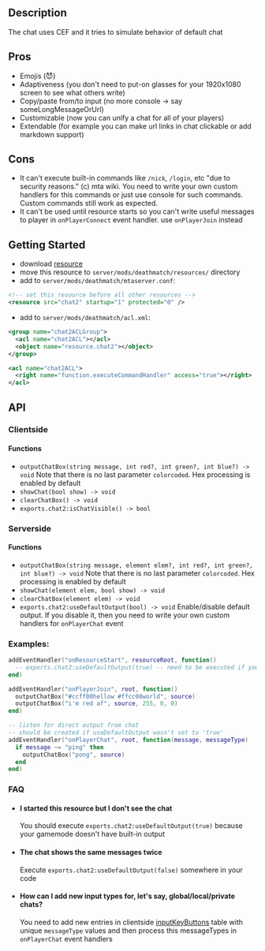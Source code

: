 ## Description

The chat uses CEF and it tries to simulate behavior of default chat

## Pros

- Emojis (😈)
- Adaptiveness (you don't need to put-on glasses for your 1920x1080 screen to see what others write)
- Copy/paste from/to input (no more console -> say someLongMessageOrUrl)
- Customizable (now you can unify a chat for all of your players)
- Extendable (for example you can make url links in chat clickable or add markdown support)

## Cons

- It can't execute built-in commands like `/nick`, `/login`, etc "due to security reasons." (c) mta wiki. You need to write your own custom handlers for this commands or just use console for such commands. Custom commands still work as expected.
- It can't be used until resource starts so you can't write useful messages to player in `onPlayerConnect` event handler. use `onPlayerJoin` instead

## Getting Started

- download [resource](https://github.com/nrzull/mtasa-chat2/releases/latest/download/chat2.zip)
- move this resource to `server/mods/deathmatch/resources/` directory
- add to `server/mods/deathmatch/mtaserver.conf`:

```xml
<!-- set this resource before all other resources -->
<resource src="chat2" startup="1" protected="0" />
```

- add to `server/mods/deathmatch/acl.xml`:

```xml
<group name="chat2ACLGroup">
  <acl name="chat2ACL"></acl>
  <object name="resource.chat2"></object>
</group>

<acl name="chat2ACL">
  <right name="function.executeCommandHandler" access="true"></right>
</acl>
```

## API

### Clientside

#### Functions

- `outputChatBox(string message, int red?, int green?, int blue?) -> void`
  Note that there is no last parameter `colorcoded`. Hex processing is enabled by default
- `showChat(bool show) -> void`
- `clearChatBox() -> void`
- `exports.chat2:isChatVisible() -> bool`

### Serverside

#### Functions

- `outputChatBox(string message, element elem?, int red?, int green?, int blue?) -> void`
  Note that there is no last parameter `colorcoded`. Hex processing is enabled by default
- `showChat(element elem, bool show) -> void`
- `clearChatBox(element elem) -> void`
- `exports.chat2:useDefaultOutput(bool) -> void`
  Enable/disable default output. If you disable it, then you need to write your own custom handlers for `onPlayerChat` event

### Examples:

```lua
addEventHandler("onResourceStart", resourceRoot, function()
  -- exports.chat2:useDefaultOutput(true) -- need to be executed if your gamemode doesn't output any messages to chat in onPlayerChat event handlers. As an example: play gamemode already uses its own output so you don't need to enable default output, but race gamemode doesn't have it, so you need to enable default output.
end)

addEventHandler("onPlayerJoin", root, function()
  outputChatBox("#ccff00hellow #ffcc00world", source)
  outputChatBox("i'm red af", source, 255, 0, 0)
end)

-- listen for direct output from chat
-- should be created if useDefaultOutput wasn't set to 'true'
addEventHandler("onPlayerChat", root, function(message, messageType)
  if message ~= "ping" then
    outputChatBox("pong", source)
  end
end)
```

### FAQ

- #### I started this resource but I don't see the chat

  You should execute `exports.chat2:useDefaultOutput(true)` because your gamemode doesn't have built-in output

- #### The chat shows the same messages twice

  Execute `exports.chat2:useDefaultOutput(false)` somewhere in your code

- #### How can I add new input types for, let's say, global/local/private chats?

  You need to add new entries in clientside [inputKeyButtons](https://github.com/nrzull/mtasa-chat2/blob/master/chat2_client.lua#L11) table with unique `messageType` values and then process this messageTypes in `onPlayerChat` event handlers
